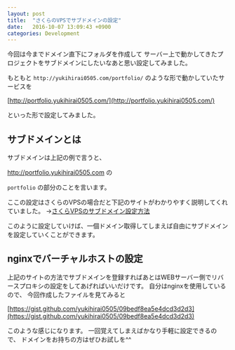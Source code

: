 ```yaml
---
layout: post
title:  "さくらのVPSでサブドメインの設定"
date:   2016-10-07 13:09:43 +0900
categories: Development
---
```


今回は今までドメイン直下にフォルダを作成して
サーバー上で動かしてきたプロジェクトをサブドメインにしたいなあと思い設定してみました。

もともと `http://yukihirai0505.com/portfolio/` のような形で動かしていたサービスを

[http://portfolio.yukihirai0505.com/](http://portfolio.yukihirai0505.com/)

といった形で設定してみました。

## サブドメインとは

サブドメインは上記の例で言うと、

http://portfolio.yukihirai0505.com の

`portfolio` の部分のことを言います。

ここの設定はさくらのVPSの場合だと下記のサイトがわかりやすく説明してくれていました。
→[さくらVPSのサブドメイン設定方法](http://mekori.hatenablog.com/entry/2013/04/20/231157)

このように設定していけば、一個ドメイン取得してしまえば自由にサブドメインを設定していくことができます。

## nginxでバーチャルホストの設定

上記のサイトの方法でサブドメインを登録すればあとはWEBサーバー側でリバースプロキシの設定をしてあげればいいだけです。
自分はnginxを使用しているので、
今回作成したファイルを見てみると

[https://gist.github.com/yukihirai0505/09bedf8ea5e4dcd3d2d3](https://gist.github.com/yukihirai0505/09bedf8ea5e4dcd3d2d3)

このような感じになります。
一回覚えてしまえばかなり手軽に設定できるので、
ドメインをお持ちの方はぜひお試しを^^
